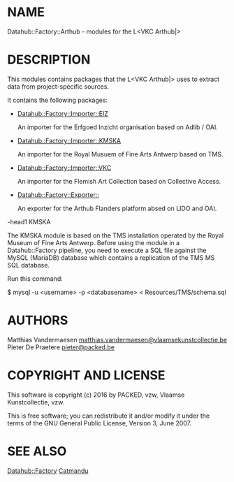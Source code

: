 # NAME

Datahub::Factory::Arthub - modules for the L<VKC Arthub|>

# DESCRIPTION

This modules contains packages that the L<VKC Arthub|> uses to extract data from project-specific sources.

It contains the following packages:

- [Datahub::Factory::Importer::EIZ](https://metacpan.org/pod/Datahub::Factory::Importer::EIZ)

    An importer for the Erfgoed Inzicht organisation based on Adlib / OAI.

- [Datahub::Factory::Importer::KMSKA](https://metacpan.org/pod/Datahub::Factory::Importer::KMSKA)

    An importer for the Royal Musuem of Fine Arts Antwerp based on TMS.

- [Datahub::Factory::Importer::VKC](https://metacpan.org/pod/Datahub::Factory::Importer::VKC)

    An importer for the Flemish Art Collection based on Collective Access.

- [Datahub::Factory::Exporter::](https://metacpan.org/pod/Datahub::Factory::Exporter::)

    An exporter for the Arthub Flanders platform absed on LIDO and OAI.

\-head1 KMSKA

The KMSKA module is based on the TMS installation operated by 
the Royal Museum of Fine Arts Antwerp. Before using the module in 
a Datahub::Factory pipeline, you need to execute a SQL file against 
the MySQL (MariaDB) database  which contains a replication of 
the TMS MS SQL database.

Run this command:

$ mysql -u &lt;username> -p &lt;databasename> < Resources/TMS/schema.sql

# AUTHORS

Matthias Vandermaesen <matthias.vandermaesen@vlaamsekunstcollectie.be>
Pieter De Praetere <pieter@packed.be>

# COPYRIGHT AND LICENSE

This software is copyright (c) 2016 by PACKED, vzw, Vlaamse Kunstcollectie, vzw.

This is free software; you can redistribute it and/or modify it under the terms of the GNU General Public License, Version 3, June 2007.

# SEE ALSO

[Datahub::Factory](https://metacpan.org/pod/Datahub::Factory)
[Catmandu](https://metacpan.org/pod/Catmandu)
